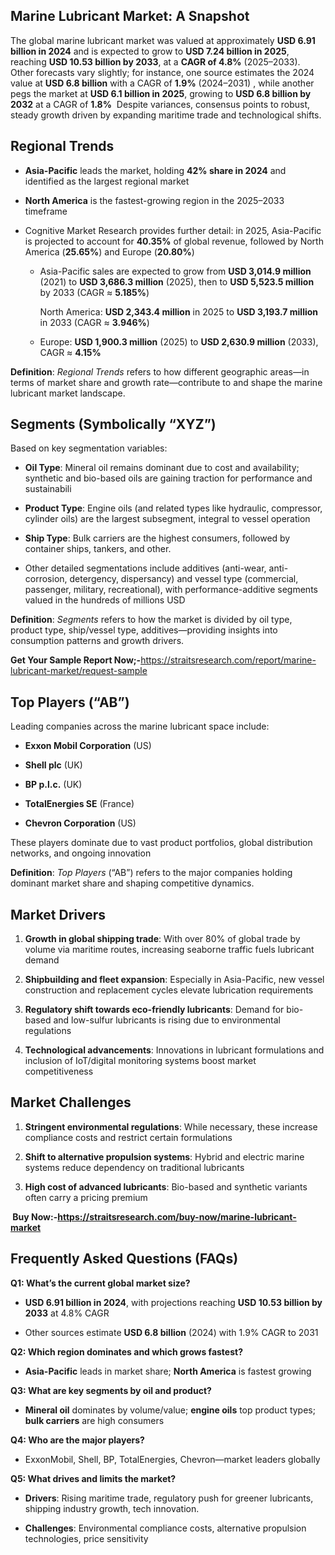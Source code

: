 <h2 data-start="240" data-end="279">Marine Lubricant Market: A Snapshot</h2>
<p data-start="281" data-end="1005">The global marine lubricant market was valued at approximately <strong data-start="344" data-end="372">USD 6.91 billion in 2024</strong> and is expected to grow to <strong data-start="400" data-end="428">USD 7.24 billion in 2025</strong>, reaching <strong data-start="439" data-end="468">USD 10.53 billion by 2033</strong>, at a <strong data-start="475" data-end="491">CAGR of 4.8%</strong> (2025&ndash;2033). Other forecasts vary slightly; for instance, one source estimates the 2024 value at <strong data-start="627" data-end="646">USD 6.8 billion</strong> with a CAGR of <strong data-start="662" data-end="670">1.9%</strong> (2024&ndash;2031) , while another pegs the market at <strong data-start="755" data-end="782">USD 6.1 billion in 2025</strong>, growing to <strong data-start="795" data-end="822">USD 6.8 billion by 2032</strong> at a CAGR of <strong data-start="836" data-end="844">1.8%</strong> &nbsp;Despite variances, consensus points to robust, steady growth driven by expanding maritime trade and technological shifts.</p>
<h2 data-start="1012" data-end="1031">Regional Trends</h2>
<ul data-start="1033" data-end="2031">
<li data-start="1033" data-end="1184">
<p data-start="1035" data-end="1184"><strong data-start="1035" data-end="1051">Asia-Pacific</strong> leads the market, holding <strong data-start="1078" data-end="1099">42% share in 2024</strong> and identified as the largest regional market&nbsp;</p>
</li>
<li data-start="1185" data-end="1300">
<p data-start="1187" data-end="1300"><strong data-start="1187" data-end="1204">North America</strong> is the fastest-growing region in the 2025&ndash;2033 timeframe&nbsp;</p>
</li>
<li data-start="1301" data-end="2031">
<p data-start="1303" data-end="1535">Cognitive Market Research provides further detail: in 2025, Asia-Pacific is projected to account for <strong data-start="1404" data-end="1414">40.35%</strong> of global revenue, followed by North America (<strong data-start="1461" data-end="1471">25.65%</strong>) and Europe (<strong data-start="1485" data-end="1495">20.80%</strong>)&nbsp;</p>
<ul data-start="1539" data-end="2031">
<li data-start="1539" data-end="1750">
<p data-start="1541" data-end="1750">Asia-Pacific sales are expected to grow from <strong data-start="1586" data-end="1609">USD 3,014.9 million</strong> (2021) to <strong data-start="1620" data-end="1643">USD 3,686.3 million</strong> (2025), then to <strong data-start="1660" data-end="1683">USD 5,523.5 million</strong> by 2033 (CAGR &asymp; <strong data-start="1700" data-end="1710">5.185%</strong>)&nbsp;</p>
<p data-start="1756" data-end="1896">North America: <strong data-start="1771" data-end="1794">USD 2,343.4 million</strong> in 2025 to <strong data-start="1806" data-end="1829">USD 3,193.7 million</strong> in 2033 (CAGR &asymp; <strong data-start="1846" data-end="1856">3.946%</strong>)&nbsp;</p>
</li>
<li data-start="1900" data-end="2031">
<p data-start="1902" data-end="2031">Europe: <strong data-start="1910" data-end="1933">USD 1,900.3 million</strong> (2025) to <strong data-start="1944" data-end="1967">USD 2,630.9 million</strong> (2033), CAGR &asymp; <strong data-start="1983" data-end="1992">4.15%</strong>&nbsp;</p>
</li>
</ul>
</li>
</ul>
<p data-start="2033" data-end="2211"><strong data-start="2033" data-end="2047">Definition</strong>: <em data-start="2049" data-end="2066">Regional Trends</em> refers to how different geographic areas&mdash;in terms of market share and growth rate&mdash;contribute to and shape the marine lubricant market landscape.</p>
<h2 data-start="2218" data-end="2251">Segments (Symbolically &ldquo;XYZ&rdquo;)</h2>
<p data-start="2253" data-end="2289">Based on key segmentation variables:</p>
<ul data-start="2291" data-end="3111">
<li data-start="2291" data-end="2489">
<p data-start="2293" data-end="2489"><strong data-start="2293" data-end="2305">Oil Type</strong>: Mineral oil remains dominant due to cost and availability; synthetic and bio-based oils are gaining traction for performance and sustainabili</p>
</li>
<li data-start="2490" data-end="2681">
<p data-start="2492" data-end="2681"><strong data-start="2492" data-end="2508">Product Type</strong>: Engine oils (and related types like hydraulic, compressor, cylinder oils) are the largest subsegment, integral to vessel operation</p>
</li>
<li data-start="2682" data-end="2829">
<p data-start="2684" data-end="2829"><strong data-start="2684" data-end="2697">Ship Type</strong>: Bulk carriers are the highest consumers, followed by container ships, tankers, and other.</p>
</li>
<li data-start="2830" data-end="3111">
<p data-start="2832" data-end="3111">Other detailed segmentations include additives (anti-wear, anti-corrosion, detergency, dispersancy) and vessel type (commercial, passenger, military, recreational), with performance-additive segments valued in the hundreds of millions USD&nbsp;</p>
</li>
</ul>
<p data-start="3113" data-end="3295"><strong data-start="3113" data-end="3127">Definition</strong>: <em data-start="3129" data-end="3139">Segments</em> refers to how the market is divided by oil type, product type, ship/vessel type, additives&mdash;providing insights into consumption patterns and growth drivers.</p>
<p data-start="3113" data-end="3295"><strong>Get Your Sample Report Now;-</strong><a href="https://straitsresearch.com/report/marine-lubricant-market/request-sample">https://straitsresearch.com/report/marine-lubricant-market/request-sample</a></p>
<h2 data-start="3302" data-end="3324">Top Players (&ldquo;AB&rdquo;)</h2>
<p data-start="3326" data-end="3386">Leading companies across the marine lubricant space include:</p>
<ul data-start="3388" data-end="3537">
<li data-start="3388" data-end="3424">
<p data-start="3390" data-end="3424"><strong data-start="3390" data-end="3417">Exxon Mobil Corporation</strong> (US)</p>
</li>
<li data-start="3425" data-end="3447">
<p data-start="3427" data-end="3447"><strong data-start="3427" data-end="3440">Shell plc</strong> (UK)</p>
</li>
<li data-start="3448" data-end="3470">
<p data-start="3450" data-end="3470"><strong data-start="3450" data-end="3463">BP p.l.c.</strong> (UK)</p>
</li>
<li data-start="3471" data-end="3504">
<p data-start="3473" data-end="3504"><strong data-start="3473" data-end="3493">TotalEnergies SE</strong> (France)</p>
</li>
<li data-start="3505" data-end="3537">
<p data-start="3507" data-end="3537"><strong data-start="3507" data-end="3530">Chevron Corporation</strong> (US)</p>
</li>
</ul>
<p data-start="3539" data-end="3687">These players dominate due to vast product portfolios, global distribution networks, and ongoing innovation&nbsp;</p>
<p data-start="3689" data-end="3819"><strong data-start="3689" data-end="3703">Definition</strong>: <em data-start="3705" data-end="3718">Top Players</em> (&ldquo;AB&rdquo;) refers to the major companies holding dominant market share and shaping competitive dynamics.</p>
<h2 data-start="3826" data-end="3844">Market Drivers</h2>
<ol data-start="3846" data-end="4607">
<li data-start="3846" data-end="4038">
<p data-start="3849" data-end="4038"><strong data-start="3849" data-end="3884">Growth in global shipping trade</strong>: With over 80% of global trade by volume via maritime routes, increasing seaborne traffic fuels lubricant demand&nbsp;</p>
</li>
<li data-start="4039" data-end="4228">
<p data-start="4042" data-end="4228"><strong data-start="4042" data-end="4078">Shipbuilding and fleet expansion</strong>: Especially in Asia-Pacific, new vessel construction and replacement cycles elevate lubrication requirements&nbsp;</p>
</li>
<li data-start="4229" data-end="4416">
<p data-start="4232" data-end="4416"><strong data-start="4232" data-end="4284">Regulatory shift towards eco-friendly lubricants</strong>: Demand for bio-based and low-sulfur lubricants is rising due to environmental regulations&nbsp;</p>
</li>
<li data-start="4417" data-end="4607">
<p data-start="4420" data-end="4607"><strong data-start="4420" data-end="4450">Technological advancements</strong>: Innovations in lubricant formulations and inclusion of IoT/digital monitoring systems boost market competitiveness&nbsp;</p>
</li>
</ol>
<h2 data-start="4614" data-end="4635">Market Challenges</h2>
<ol data-start="4637" data-end="5117">
<li data-start="4637" data-end="4804">
<p data-start="4640" data-end="4804"><strong data-start="4640" data-end="4679">Stringent environmental regulations</strong>: While necessary, these increase compliance costs and restrict certain formulations</p>
</li>
<li data-start="4805" data-end="4972">
<p data-start="4808" data-end="4972"><strong data-start="4808" data-end="4851">Shift to alternative propulsion systems</strong>: Hybrid and electric marine systems reduce dependency on traditional lubricants&nbsp;</p>
</li>
<li data-start="4973" data-end="5117">
<p data-start="4976" data-end="5117"><strong data-start="4976" data-end="5012">High cost of advanced lubricants</strong>: Bio-based and synthetic variants often carry a pricing premium&nbsp;</p>
</li>
</ol>
<p><strong>&nbsp;Buy Now:-<a href="https://straitsresearch.com/buy-now/marine-lubricant-market">https://straitsresearch.com/buy-now/marine-lubricant-market</a></strong></p>
<h2 data-start="5124" data-end="5161">Frequently Asked Questions (FAQs)</h2>
<p data-start="5163" data-end="5211"><strong data-start="5163" data-end="5209">Q1: What&rsquo;s the current global market size?</strong></p>
<ul data-start="5212" data-end="5471">
<li data-start="5212" data-end="5355">
<p data-start="5214" data-end="5355"><strong data-start="5214" data-end="5242">USD 6.91 billion in 2024</strong>, with projections reaching <strong data-start="5270" data-end="5299">USD 10.53 billion by 2033</strong> at 4.8% CAGR&nbsp;</p>
</li>
<li data-start="5356" data-end="5471">
<p data-start="5358" data-end="5471">Other sources estimate <strong data-start="5381" data-end="5400">USD 6.8 billion</strong> (2024) with 1.9% CAGR to 2031&nbsp;</p>
</li>
</ul>
<p data-start="5473" data-end="5530"><strong data-start="5473" data-end="5528">Q2: Which region dominates and which grows fastest?</strong></p>
<ul data-start="5531" data-end="5650">
<li data-start="5531" data-end="5650">
<p data-start="5533" data-end="5650"><strong data-start="5533" data-end="5549">Asia-Pacific</strong> leads in market share; <strong data-start="5573" data-end="5590">North America</strong> is fastest growing</p>
</li>
</ul>
<p data-start="5652" data-end="5703"><strong data-start="5652" data-end="5701">Q3: What are key segments by oil and product?</strong></p>
<ul data-start="5704" data-end="5861">
<li data-start="5704" data-end="5861">
<p data-start="5706" data-end="5861"><strong data-start="5706" data-end="5721">Mineral oil</strong> dominates by volume/value; <strong data-start="5749" data-end="5764">engine oils</strong> top product types; <strong data-start="5784" data-end="5801">bulk carriers</strong> are high consumers</p>
</li>
</ul>
<p data-start="5863" data-end="5899"><strong data-start="5863" data-end="5897">Q4: Who are the major players?</strong></p>
<ul data-start="5900" data-end="6012">
<li data-start="5900" data-end="6012">
<p data-start="5902" data-end="6012">ExxonMobil, Shell, BP, TotalEnergies, Chevron&mdash;market leaders globally&nbsp;</p>
</li>
</ul>
<p data-start="6014" data-end="6058"><strong data-start="6014" data-end="6056">Q5: What drives and limits the market?</strong></p>
<ul data-start="6059" data-end="6327">
<li data-start="6059" data-end="6181">
<p data-start="6061" data-end="6181"><strong data-start="6061" data-end="6072">Drivers</strong>: Rising maritime trade, regulatory push for greener lubricants, shipping industry growth, tech innovation.</p>
</li>
<li data-start="6182" data-end="6327">
<p data-start="6184" data-end="6327"><strong data-start="6184" data-end="6198">Challenges</strong>: Environmental compliance costs, alternative propulsion technologies, price sensitivity</p>
</li>
</ul>
